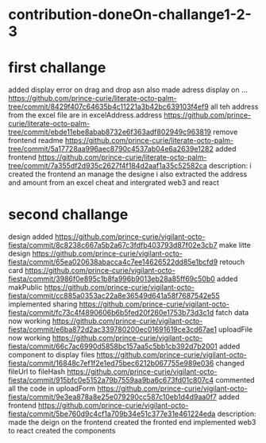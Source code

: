 # contribution-doneOn-challange1-2-3

first challange
=================================
added display error on drag and drop asn also made adress display on … 
https://github.com/prince-curie/literate-octo-palm-tree/commit/8429f407c64635b4c11221a3b42bc639103f4ef9
all teh address from the excel file are in excelAddress.address
https://github.com/prince-curie/literate-octo-palm-tree/commit/ebde11ebe8abab8732e6f363adf802949c963819
remove frontend readme
https://github.com/prince-curie/literate-octo-palm-tree/commit/5a17728aa996aec8790c4537ab04e6a2639e1282
added frontend
https://github.com/prince-curie/literate-octo-palm-tree/commit/7a355df2d935c2627f4f184d2aaf1a35c52582ca
description:
    i created the frontend an manage the designe 
    i also extracted the address and amount from an excel cheat
    and intergrated web3 and react

second challange
===============================
design added
https://github.com/prince-curie/vigilant-octo-fiesta/commit/8c8238c667a5b2a67c3fdfb403793d87f02e3cb7
make litte design
https://github.com/prince-curie/vigilant-octo-fiesta/commit/65ea020638abacca4c7ee14626522dd85e1bcfd9
retouch card
https://github.com/prince-curie/vigilant-octo-fiesta/commit/3986f0e895c1b8fa996b9013eb28a85ff69c50b0
added makPublic
https://github.com/prince-curie/vigilant-octo-fiesta/commit/cc885a0353ac22a8e36549d641a58f7687542e55
implemented sharing
https://github.com/prince-curie/vigilant-octo-fiesta/commit/fc73c4f4890606b6b5fed20f260e1753b73d3c1d
fatch data now working
https://github.com/prince-curie/vigilant-octo-fiesta/commit/e6ba872d2ac339780200ec01691619ce3cd67ae1
uploadFile now working
https://github.com/prince-curie/vigilant-octo-fiesta/commit/66c7ac6990d5858bc157aa5c5bb1cb392d7b2001
added component to display files
https://github.com/prince-curie/vigilant-octo-fiesta/commit/16848c7ef1f2e1ed75bec6212b067755e989e036
changed fileUrl to fileHash
https://github.com/prince-curie/vigilant-octo-fiesta/commit/915bfc0e5152a79b7559aa9ba6c673fd01c807c4
commented all the code in uploadForm
https://github.com/prince-curie/vigilant-octo-fiesta/commit/9e3ea878a8e25e079290cc587c10eb1d4d9aa0f7
added frontend
https://github.com/prince-curie/vigilant-octo-fiesta/commit/5be760d9c4cf1a709b34e51c377e31e461224eda
description:
    made the deign on the frontend
    created the fronted end
    implemented web3 to react
    created the components
    


